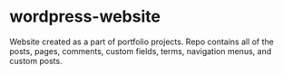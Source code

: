 # wordpress-website
Website created as a part of portfolio projects. Repo contains all of the posts, pages, comments, custom fields, terms, navigation menus, and custom posts.